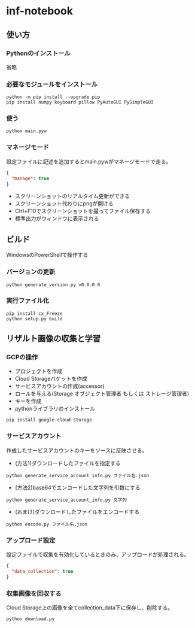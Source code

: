 # inf-notebook

## 使い方

### Pythonのインストール
省略

### 必要なモジュールをインストール
```
python -m pip install --upgrade pip
pip install numpy keyboard pillow PyAutoGUI PySimpleGUI
```

### 使う
```
python main.pyw
```

### マネージモード
設定ファイルに記述を追加するとmain.pywがマネージモードで走る。
```json:setting.json
{
  "manage": true
}
```
- スクリーンショットのリアルタイム更新ができる
- スクリーンショット代わりにpngが開ける
- Ctrl+F10でスクリーンショットを撮ってファイル保存する
- 標準出力がウィンドウに表示される

## ビルド

WindowsのPowerShellで操作する

### バージョンの更新
```shell
python generate_version.py v0.0.0.0
```

### 実行ファイル化
```shell
pip install cx_Freeze
python setup.py build
```

## リザルト画像の収集と学習

### GCPの操作
- プロジェクトを作成
- Cloud Storageバケットを作成
- サービスアカウントの作成(accessor)
- ロールを与える(Storage オブジェクト管理者 もしくは ストレージ管理者)
- キーを作成
- pythonライブラリのインストール
```
pip install google-cloud-storage
```

### サービスアカウント
作成したサービスアカウントのキーをソースに反映させる。

- (方法1)ダウンロードしたファイルを指定する
```
python generate_service_account_info.py ファイル名.json
```

- (方法2)base64でエンコードした文字列を引数にする
```
python generate_service_account_info.py 文字列
```

- (おまけ)ダウンロードしたファイルをエンコードする
```
python encode.py ファイル名.json
```

### アップロード設定
設定ファイルで収集を有効化しているときのみ、アップロードが処理される。
```json:setting.json
{
  "data_collection": true
}
```

### 収集画像を回収する
Cloud Storage上の画像を全てcollection_data下に保存し、削除する。
```
python download.py
```

<!--
大幅仕様変更に未対応のためコメントアウト中
### アノテーションする
```
python annotation.pyw
```

### 学習させる
```
python larning.py
```
defineフォルダに各種画像ファイルを作成される

### 認識結果の評価
```
python evaluate.py
```
結果ファイルのevaluate.csvが作成される
-->